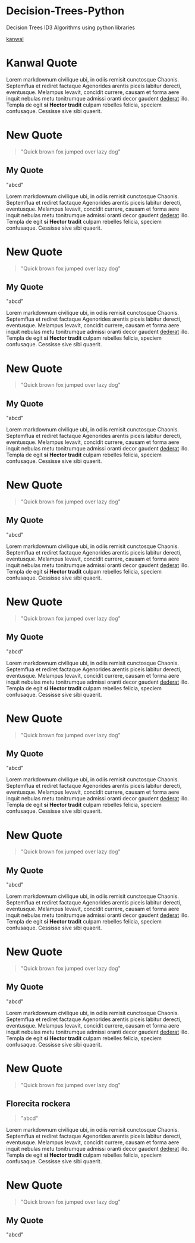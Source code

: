 # Decision-Trees-Python
Decision Trees ID3 Algorithms using python libraries

[kanwal](#foo)
# Kanwal Quote 

Lorem markdownum civilique ubi, in odiis remisit cunctosque Chaonis. Septemflua
et rediret factaque Agenorides arentis piceis labitur derecti, eventusque.
Melampus levavit, concidit currere, causam et forma aere inquit nebulas metu
tonitrumque admissi oranti decor gaudent [dederat](http://vimque.org/) illo.
Templa de egit **si Hector tradit** culpam rebelles felicia, speciem confusaque.
Cessisse sive sibi quaerit.


# New Quote
> "Quick brown fox jumped over lazy dog"


## My Quote
"abcd"

Lorem markdownum civilique ubi, in odiis remisit cunctosque Chaonis. Septemflua
et rediret factaque Agenorides arentis piceis labitur derecti, eventusque.
Melampus levavit, concidit currere, causam et forma aere inquit nebulas metu
tonitrumque admissi oranti decor gaudent [dederat](http://vimque.org/) illo.
Templa de egit **si Hector tradit** culpam rebelles felicia, speciem confusaque.
Cessisse sive sibi quaerit.


# New Quote
> "Quick brown fox jumped over lazy dog"


## My Quote
"abcd"


Lorem markdownum civilique ubi, in odiis remisit cunctosque Chaonis. Septemflua
et rediret factaque Agenorides arentis piceis labitur derecti, eventusque.
Melampus levavit, concidit currere, causam et forma aere inquit nebulas metu
tonitrumque admissi oranti decor gaudent [dederat](http://vimque.org/) illo.
Templa de egit **si Hector tradit** culpam rebelles felicia, speciem confusaque.
Cessisse sive sibi quaerit.


# New Quote
> "Quick brown fox jumped over lazy dog"


## My Quote
"abcd"

Lorem markdownum civilique ubi, in odiis remisit cunctosque Chaonis. Septemflua
et rediret factaque Agenorides arentis piceis labitur derecti, eventusque.
Melampus levavit, concidit currere, causam et forma aere inquit nebulas metu
tonitrumque admissi oranti decor gaudent [dederat](http://vimque.org/) illo.
Templa de egit **si Hector tradit** culpam rebelles felicia, speciem confusaque.
Cessisse sive sibi quaerit.


# New Quote
> "Quick brown fox jumped over lazy dog"


## My Quote
"abcd"

Lorem markdownum civilique ubi, in odiis remisit cunctosque Chaonis. Septemflua
et rediret factaque Agenorides arentis piceis labitur derecti, eventusque.
Melampus levavit, concidit currere, causam et forma aere inquit nebulas metu
tonitrumque admissi oranti decor gaudent [dederat](http://vimque.org/) illo.
Templa de egit **si Hector tradit** culpam rebelles felicia, speciem confusaque.
Cessisse sive sibi quaerit.


# New Quote
> "Quick brown fox jumped over lazy dog"


## My Quote
"abcd"

Lorem markdownum civilique ubi, in odiis remisit cunctosque Chaonis. Septemflua
et rediret factaque Agenorides arentis piceis labitur derecti, eventusque.
Melampus levavit, concidit currere, causam et forma aere inquit nebulas metu
tonitrumque admissi oranti decor gaudent [dederat](http://vimque.org/) illo.
Templa de egit **si Hector tradit** culpam rebelles felicia, speciem confusaque.
Cessisse sive sibi quaerit.


# New Quote
> "Quick brown fox jumped over lazy dog"


## My Quote
"abcd"

Lorem markdownum civilique ubi, in odiis remisit cunctosque Chaonis. Septemflua
et rediret factaque Agenorides arentis piceis labitur derecti, eventusque.
Melampus levavit, concidit currere, causam et forma aere inquit nebulas metu
tonitrumque admissi oranti decor gaudent [dederat](http://vimque.org/) illo.
Templa de egit **si Hector tradit** culpam rebelles felicia, speciem confusaque.
Cessisse sive sibi quaerit.


# New Quote
> "Quick brown fox jumped over lazy dog"


## My Quote
"abcd"

Lorem markdownum civilique ubi, in odiis remisit cunctosque Chaonis. Septemflua
et rediret factaque Agenorides arentis piceis labitur derecti, eventusque.
Melampus levavit, concidit currere, causam et forma aere inquit nebulas metu
tonitrumque admissi oranti decor gaudent [dederat](http://vimque.org/) illo.
Templa de egit **si Hector tradit** culpam rebelles felicia, speciem confusaque.
Cessisse sive sibi quaerit.


# New Quote
> "Quick brown fox jumped over lazy dog"


## My Quote
"abcd"

Lorem markdownum civilique ubi, in odiis remisit cunctosque Chaonis. Septemflua
et rediret factaque Agenorides arentis piceis labitur derecti, eventusque.
Melampus levavit, concidit currere, causam et forma aere inquit nebulas metu
tonitrumque admissi oranti decor gaudent [dederat](http://vimque.org/) illo.
Templa de egit **si Hector tradit** culpam rebelles felicia, speciem confusaque.
Cessisse sive sibi quaerit.


# New Quote
> "Quick brown fox jumped over lazy dog"


## Florecita rockera
> "abcd"

Lorem markdownum civilique ubi, in odiis remisit cunctosque Chaonis. Septemflua
et rediret factaque Agenorides arentis piceis labitur derecti, eventusque.
Melampus levavit, concidit currere, causam et forma aere inquit nebulas metu
tonitrumque admissi oranti decor gaudent [dederat](http://vimque.org/) illo.
Templa de egit **si Hector tradit** culpam rebelles felicia, speciem confusaque.
Cessisse sive sibi quaerit.


# New Quote
> "Quick brown fox jumped over lazy dog"


## My Quote
"abcd"
